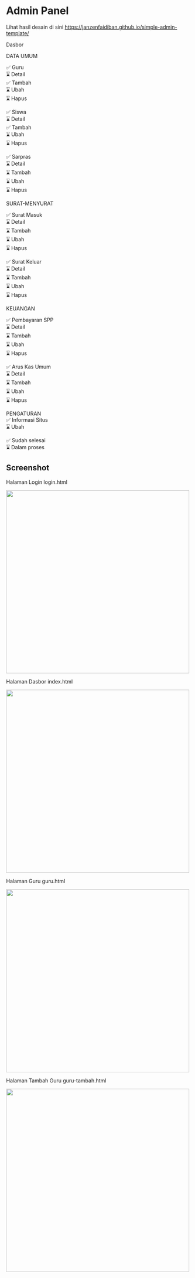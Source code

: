 # Admin Panel

Lihat hasil desain di sini https://janzenfaidiban.github.io/simple-admin-template/

Dasbor <br>

DATA UMUM <br>

✅ Guru <br>
⌛ Detail <br>
✅ Tambah <br>
⌛ Ubah <br>
⌛ Hapus <br>

✅ Siswa <br>
⌛ Detail <br>
✅ Tambah <br>
⌛ Ubah <br>
⌛ Hapus <br>

✅ Sarpras <br>
⌛ Detail <br>
⌛ Tambah <br>
⌛ Ubah <br>
⌛ Hapus <br>

SURAT-MENYURAT <br>

✅ Surat Masuk <br>
⌛ Detail <br>
⌛ Tambah <br>
⌛ Ubah <br>
⌛ Hapus <br>

✅ Surat Keluar <br>
⌛ Detail <br>
⌛ Tambah <br>
⌛ Ubah <br>
⌛ Hapus <br>

KEUANGAN <br>

✅ Pembayaran SPP <br>
⌛ Detail <br>
⌛ Tambah <br>
⌛ Ubah <br>
⌛ Hapus <br>

✅ Arus Kas Umum <br>
⌛ Detail <br>
⌛ Tambah <br>
⌛ Ubah <br>
⌛ Hapus <br>

PENGATURAN <br>
✅ Informasi Situs <br>
⌛ Ubah <br>


✅ Sudah selesai <br>
⌛ Dalam proses <br>


## Screenshot

Halaman Login
login.html

<img src="./screenshot/login.png" width="500px">

Halaman Dasbor
index.html

<img src="./screenshot/index.png" width="500px">

Halaman Guru
guru.html

<img src="./screenshot/guru.png" width="500px">

Halaman Tambah Guru
guru-tambah.html

<img src="./screenshot/guru-tambah.png" width="500px">